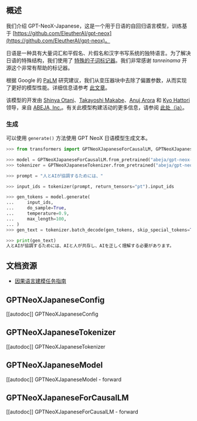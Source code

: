 <!-- 版权所有 2022 年 HuggingFace 团队保留所有权利。
根据 Apache 许可证 2.0 版（“许可证”）获得许可；除非符合许可证的要求，否则您不得使用此文件。您可以在以下位置获取许可证的副本
http://www.apache.org/licenses/LICENSE-2.0
除非适用法律要求或书面同意，根据许可证分发的软件是基于“按原样” BASIS 分发的，没有任何明示或暗示的担保或条件。请参阅许可证中的特定语言的权限和限制。⚠️ 请注意，此文件是 Markdown 格式，但包含我们文档生成器（类似于 MDX）的特定语法，可能在您的 Markdown 查看器中无法正确显示。


-->

## 概述

我们介绍 GPT-NeoX-Japanese，这是一个用于日语的自回归语言模型，训练基于 [https://github.com/EleutherAI/gpt-neox](https://github.com/EleutherAI/gpt-neox)。

日语是一种具有大量词汇和平假名、片假名和汉字书写系统的独特语言。为了解决日语的特殊结构，我们使用了 [特殊的子词标记器](https://github.com/tanreinama/Japanese-BPEEncoder_V2)。我们非常感谢 *tanreinama* 开源这个非常有帮助的标记器。

根据 Google 的 [PaLM](https://ai.googleblog.com/2022/04/pathways-language-model-palm-scaling-to.html) 研究建议，我们从变压器块中去除了偏置参数，从而实现了更好的模型性能。详细信息请参考 [此文章](https://medium.com/ml-abeja/training-a-better-gpt-2-93b157662ae4)。

该模型的开发由 [Shinya Otani](https://github.com/SO0529)、[Takayoshi Makabe](https://github.com/spider-man-tm)、[Anuj Arora](https://github.com/Anuj040) 和 [Kyo Hattori](https://github.com/go5paopao) 领导，来自 [ABEJA, Inc.](https://www.abejainc.com/)。有关此模型构建活动的更多信息，请参阅 [此处（ja）](https://tech-blog.abeja.asia/entry/abeja-gpt-project-202207)。

### 生成

可以使用 `generate()` 方法使用 GPT NeoX 日语模型生成文本。

```python
>>> from transformers import GPTNeoXJapaneseForCausalLM, GPTNeoXJapaneseTokenizer

>>> model = GPTNeoXJapaneseForCausalLM.from_pretrained("abeja/gpt-neox-japanese-2.7b")
>>> tokenizer = GPTNeoXJapaneseTokenizer.from_pretrained("abeja/gpt-neox-japanese-2.7b")

>>> prompt = "人とAIが協調するためには、"

>>> input_ids = tokenizer(prompt, return_tensors="pt").input_ids

>>> gen_tokens = model.generate(
...     input_ids,
...     do_sample=True,
...     temperature=0.9,
...     max_length=100,
... )
>>> gen_text = tokenizer.batch_decode(gen_tokens, skip_special_tokens=True)[0]

>>> print(gen_text)
人とAIが協調するためには、AIと人が共存し、AIを正しく理解する必要があります。
```

## 文档资源

- [因果语言建模任务指南](../tasks/language_modeling)

## GPTNeoXJapaneseConfig

[[autodoc]] GPTNeoXJapaneseConfig

## GPTNeoXJapaneseTokenizer

[[autodoc]] GPTNeoXJapaneseTokenizer

## GPTNeoXJapaneseModel

[[autodoc]] GPTNeoXJapaneseModel
    - forward

## GPTNeoXJapaneseForCausalLM

[[autodoc]] GPTNeoXJapaneseForCausalLM
    - forward